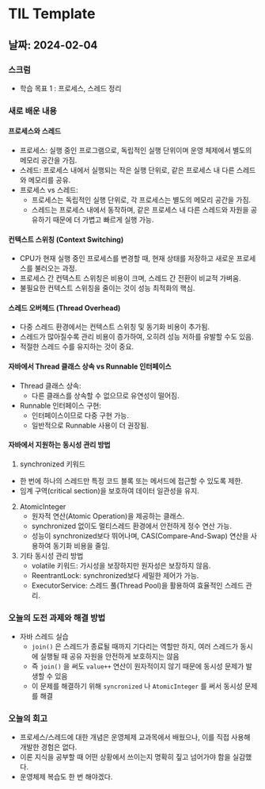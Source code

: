 # TIL Template

## 날짜: 2024-02-04

### 스크럼
- 학습 목표 1 : 프로세스, 스레드 정리

### 새로 배운 내용
#### 프로세스와 스레드
- 프로세스: 실행 중인 프로그램으로, 독립적인 실행 단위이며 운영 체제에서 별도의 메모리 공간을 가짐.
- 스레드: 프로세스 내에서 실행되는 작은 실행 단위로, 같은 프로세스 내 다른 스레드와 메모리를 공유.
- 프로세스 vs 스레드:
  - 프로세스는 독립적인 실행 단위로, 각 프로세스는 별도의 메모리 공간을 가짐.
  - 스레드는 프로세스 내에서 동작하며, 같은 프로세스 내 다른 스레드와 자원을 공유하기 때문에 더 가볍고 빠르게 실행 가능.

#### 컨텍스트 스위칭 (Context Switching)
- CPU가 현재 실행 중인 프로세스를 변경할 때, 현재 상태를 저장하고 새로운 프로세스를 불러오는 과정.
- 프로세스 간 컨텍스트 스위칭은 비용이 크며, 스레드 간 전환이 비교적 가벼움.
- 불필요한 컨텍스트 스위칭을 줄이는 것이 성능 최적화의 핵심.

#### 스레드 오버헤드 (Thread Overhead)
- 다중 스레드 환경에서는 컨텍스트 스위칭 및 동기화 비용이 추가됨.
- 스레드가 많아질수록 관리 비용이 증가하여, 오히려 성능 저하를 유발할 수도 있음.
- 적절한 스레드 수를 유지하는 것이 중요.

#### 자바에서 Thread 클래스 상속 vs Runnable 인터페이스
- Thread 클래스 상속:
  - 다른 클래스를 상속할 수 없으므로 유연성이 떨어짐.
- Runnable 인터페이스 구현:
  - 인터페이스이므로 다중 구현 가능.
  - 일반적으로 Runnable 사용이 더 권장됨.

#### 자바에서 지원하는 동시성 관리 방법
1. synchronized 키워드
  - 한 번에 하나의 스레드만 특정 코드 블록 또는 메서드에 접근할 수 있도록 제한. 
  - 임계 구역(critical section)을 보호하여 데이터 일관성을 유지.
2. AtomicInteger
   - 원자적 연산(Atomic Operation)을 제공하는 클래스. 
   - synchronized 없이도 멀티스레드 환경에서 안전하게 정수 연산 가능.
   - 성능이 synchronized보다 뛰어나며, CAS(Compare-And-Swap) 연산을 사용하여 동기화 비용을 줄임.
3. 기타 동시성 관리 방법
   - volatile 키워드: 가시성을 보장하지만 원자성은 보장하지 않음.
   - ReentrantLock: synchronized보다 세밀한 제어가 가능.
   - ExecutorService: 스레드 풀(Thread Pool)을 활용하여 효율적인 스레드 관리.

### 오늘의 도전 과제와 해결 방법
- 자바 스레드 실습
  - `join()` 은 스레드가 종료될 때까지 기다리는 역할만 하지, 여러 스레드가 동시에 실행될 때 공유 자원을 안전하게 보호하지는 않음
  - 즉 `join()` 을 써도 `value++` 연산이 원자적이지 않기 때문에 동시성 문제가 발생할 수 있음
  - 이 문제를 해결하기 위해 `syncronized` 나 `AtomicInteger` 를 써서 동시성 문제를 해결

### 오늘의 회고
- 프로세스/스레드에 대한 개념은 운영체제 교과목에서 배웠으나, 이를 직접 사용해 개발한 경험은 없다.
- 이론 지식을 공부할 때 어떤 상황에서 쓰이는지 명확히 짚고 넘어가야 함을 실감했다.
- 운영체제 복습도 한 번 해야겠다.